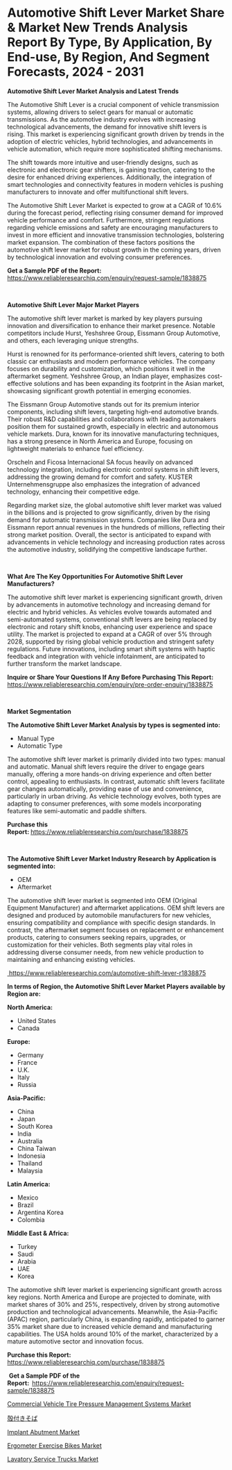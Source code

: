 <p><h1>Automotive Shift Lever Market Share & Market New Trends Analysis Report By Type, By Application, By End-use, By Region, And Segment Forecasts, 2024 - 2031</h1></p><p><strong>Automotive Shift Lever Market Analysis and Latest Trends</strong></p>
<p><p>The Automotive Shift Lever is a crucial component of vehicle transmission systems, allowing drivers to select gears for manual or automatic transmissions. As the automotive industry evolves with increasing technological advancements, the demand for innovative shift levers is rising. This market is experiencing significant growth driven by trends in the adoption of electric vehicles, hybrid technologies, and advancements in vehicle automation, which require more sophisticated shifting mechanisms.</p><p>The shift towards more intuitive and user-friendly designs, such as electronic and electronic gear shifters, is gaining traction, catering to the desire for enhanced driving experiences. Additionally, the integration of smart technologies and connectivity features in modern vehicles is pushing manufacturers to innovate and offer multifunctional shift levers.</p><p>The Automotive Shift Lever Market is expected to grow at a CAGR of 10.6% during the forecast period, reflecting rising consumer demand for improved vehicle performance and comfort. Furthermore, stringent regulations regarding vehicle emissions and safety are encouraging manufacturers to invest in more efficient and innovative transmission technologies, bolstering market expansion. The combination of these factors positions the automotive shift lever market for robust growth in the coming years, driven by technological innovation and evolving consumer preferences.</p></p>
<p><strong>Get a Sample PDF of the Report:&nbsp;</strong> <a href="https://www.reliableresearchiq.com/enquiry/request-sample/1838875?utm_campaign=101&utm_medium=2&utm_source=Github&utm_content=ia&utm_term=04112024&utm_id=automotive-shift-lever">https://www.reliableresearchiq.com/enquiry/request-sample/1838875</a></p>
<p>&nbsp;</p>
<p><strong>Automotive Shift Lever Major Market Players</strong></p>
<p><p>The automotive shift lever market is marked by key players pursuing innovation and diversification to enhance their market presence. Notable competitors include Hurst, Yeshshree Group, Eissmann Group Automotive, and others, each leveraging unique strengths.</p><p>Hurst is renowned for its performance-oriented shift levers, catering to both classic car enthusiasts and modern performance vehicles. The company focuses on durability and customization, which positions it well in the aftermarket segment. Yeshshree Group, an Indian player, emphasizes cost-effective solutions and has been expanding its footprint in the Asian market, showcasing significant growth potential in emerging economies.</p><p>The Eissmann Group Automotive stands out for its premium interior components, including shift levers, targeting high-end automotive brands. Their robust R&D capabilities and collaborations with leading automakers position them for sustained growth, especially in electric and autonomous vehicle markets. Dura, known for its innovative manufacturing techniques, has a strong presence in North America and Europe, focusing on lightweight materials to enhance fuel efficiency.</p><p>Orscheln and Ficosa Internacional SA focus heavily on advanced technology integration, including electronic control systems in shift levers, addressing the growing demand for comfort and safety. KUSTER Unternehmensgruppe also emphasizes the integration of advanced technology, enhancing their competitive edge.</p><p>Regarding market size, the global automotive shift lever market was valued in the billions and is projected to grow significantly, driven by the rising demand for automatic transmission systems. Companies like Dura and Eissmann report annual revenues in the hundreds of millions, reflecting their strong market position. Overall, the sector is anticipated to expand with advancements in vehicle technology and increasing production rates across the automotive industry, solidifying the competitive landscape further.</p></p>
<p>&nbsp;</p>
<p><strong>What Are The Key Opportunities For Automotive Shift Lever Manufacturers?</strong></p>
<p><p>The automotive shift lever market is experiencing significant growth, driven by advancements in automotive technology and increasing demand for electric and hybrid vehicles. As vehicles evolve towards automated and semi-automated systems, conventional shift levers are being replaced by electronic and rotary shift knobs, enhancing user experience and space utility. The market is projected to expand at a CAGR of over 5% through 2028, supported by rising global vehicle production and stringent safety regulations. Future innovations, including smart shift systems with haptic feedback and integration with vehicle infotainment, are anticipated to further transform the market landscape.</p></p>
<p><strong>Inquire or Share Your Questions If Any Before Purchasing This Report:</strong> <a href="https://www.reliableresearchiq.com/enquiry/pre-order-enquiry/1838875?utm_campaign=101&utm_medium=2&utm_source=Github&utm_content=ia&utm_term=04112024&utm_id=automotive-shift-lever">https://www.reliableresearchiq.com/enquiry/pre-order-enquiry/1838875</a></p>
<p>&nbsp;</p>
<p><strong>Market Segmentation</strong></p>
<p><strong>The Automotive Shift Lever Market Analysis by types is segmented into:</strong></p>
<p><ul><li>Manual Type</li><li>Automatic Type</li></ul></p>
<p><p>The automotive shift lever market is primarily divided into two types: manual and automatic. Manual shift levers require the driver to engage gears manually, offering a more hands-on driving experience and often better control, appealing to enthusiasts. In contrast, automatic shift levers facilitate gear changes automatically, providing ease of use and convenience, particularly in urban driving. As vehicle technology evolves, both types are adapting to consumer preferences, with some models incorporating features like semi-automatic and paddle shifters.</p></p>
<p><strong>Purchase this Report:&nbsp;</strong><a href="https://www.reliableresearchiq.com/purchase/1838875?utm_campaign=101&utm_medium=2&utm_source=Github&utm_content=ia&utm_term=04112024&utm_id=automotive-shift-lever">https://www.reliableresearchiq.com/purchase/1838875</a></p>
<p>&nbsp;</p>
<p><strong>The Automotive Shift Lever Market Industry Research by Application is segmented into:</strong></p>
<p><ul><li>OEM</li><li>Aftermarket</li></ul></p>
<p><p>The automotive shift lever market is segmented into OEM (Original Equipment Manufacturer) and aftermarket applications. OEM shift levers are designed and produced by automobile manufacturers for new vehicles, ensuring compatibility and compliance with specific design standards. In contrast, the aftermarket segment focuses on replacement or enhancement products, catering to consumers seeking repairs, upgrades, or customization for their vehicles. Both segments play vital roles in addressing diverse consumer needs, from new vehicle production to maintaining and enhancing existing vehicles.</p></p>
<p><a href="https://www.reliableresearchiq.com/automotive-shift-lever-r1838875?utm_campaign=101&utm_medium=2&utm_source=Github&utm_content=ia&utm_term=04112024&utm_id=automotive-shift-lever">&nbsp;https://www.reliableresearchiq.com/automotive-shift-lever-r1838875</a></p>
<p><strong>In terms of Region, the Automotive Shift Lever Market Players available by Region are:</strong></p>
<p>
    <p> <strong> North America: </strong>
        <ul>
            <li>United States</li>
            <li>Canada</li>
        </ul>
        </p> 
    <p> <strong> Europe: </strong>
        <ul>
            <li>Germany</li>
            <li>France</li>
            <li>U.K.</li>
            <li>Italy</li>
            <li>Russia</li>
        </ul>
        </p> 
    <p> <strong> Asia-Pacific: </strong>
        <ul>
            <li>China</li>
            <li>Japan</li>
            <li>South Korea</li>
            <li>India</li>
            <li>Australia</li>
            <li>China Taiwan</li>
            <li>Indonesia</li>
            <li>Thailand</li>
            <li>Malaysia</li>
        </ul>
        </p> 
    <p> <strong> Latin America: </strong>
        <ul>
            <li>Mexico</li>
            <li>Brazil</li>
            <li>Argentina Korea</li>
            <li>Colombia</li>
        </ul>
        </p> 
    <p> <strong> Middle East & Africa: </strong>
        <ul>
            <li>Turkey</li>
            <li>Saudi</li>
            <li>Arabia</li>
            <li>UAE</li>
            <li>Korea</li>
        </ul>
    </p>
    </p>
<p><p>The automotive shift lever market is experiencing significant growth across key regions. North America and Europe are projected to dominate, with market shares of 30% and 25%, respectively, driven by strong automotive production and technological advancements. Meanwhile, the Asia-Pacific (APAC) region, particularly China, is expanding rapidly, anticipated to garner 35% market share due to increased vehicle demand and manufacturing capabilities. The USA holds around 10% of the market, characterized by a mature automotive sector and innovation focus.</p></p>
<p><strong>Purchase this Report: </strong><a href="https://www.reliableresearchiq.com/purchase/1838875?utm_campaign=101&utm_medium=2&utm_source=Github&utm_content=ia&utm_term=04112024&utm_id=automotive-shift-lever">https://www.reliableresearchiq.com/purchase/1838875</a></p>
<p>&nbsp;<strong>Get a Sample PDF of the Report:&nbsp;&nbsp;</strong><a href="https://www.reliableresearchiq.com/enquiry/request-sample/1838875?utm_campaign=101&utm_medium=2&utm_source=Github&utm_content=ia&utm_term=04112024&utm_id=automotive-shift-lever">https://www.reliableresearchiq.com/enquiry/request-sample/1838875</a></p>
<p><strong></strong></p>
<p><p><a href="https://github.com/lyndi2n3hdalbey/Market-Research-Report-List-1/blob/main/commercial-vehicle-tire-pressure-management-systems-market.md?utm_campaign=101&utm_medium=2&utm_source=Github&utm_content=ia&utm_term=04112024&utm_id=automotive-shift-lever">Commercial Vehicle Tire Pressure Management Systems Market</a></p><p><a href="https://github.com/lababdou/Market-Research-Report-List-6/blob/main/965227022052.md?utm_campaign=101&utm_medium=2&utm_source=Github&utm_content=ia&utm_term=04112024&utm_id=automotive-shift-lever">殻付きそば</a></p><p><a href="https://issuu.com/reportprime-2/docs/implant-abutment-market-size-2030.p_f7f2e50e18fa02?utm_campaign=101&utm_medium=2&utm_source=Github&utm_content=ia&utm_term=04112024&utm_id=automotive-shift-lever">Implant Abutment Market</a></p><p><a href="https://issuu.com/reportprime-2/docs/ergometer-exercise-bikes-market-siz_bd7de0dee13dea?utm_campaign=101&utm_medium=2&utm_source=Github&utm_content=ia&utm_term=04112024&utm_id=automotive-shift-lever">Ergometer Exercise Bikes Market</a></p><p><a href="https://github.com/halleabdon2v1s/Market-Research-Report-List-1/blob/main/lavatory-service-trucks-market.md?utm_campaign=101&utm_medium=2&utm_source=Github&utm_content=ia&utm_term=04112024&utm_id=automotive-shift-lever">Lavatory Service Trucks Market</a></p></p>